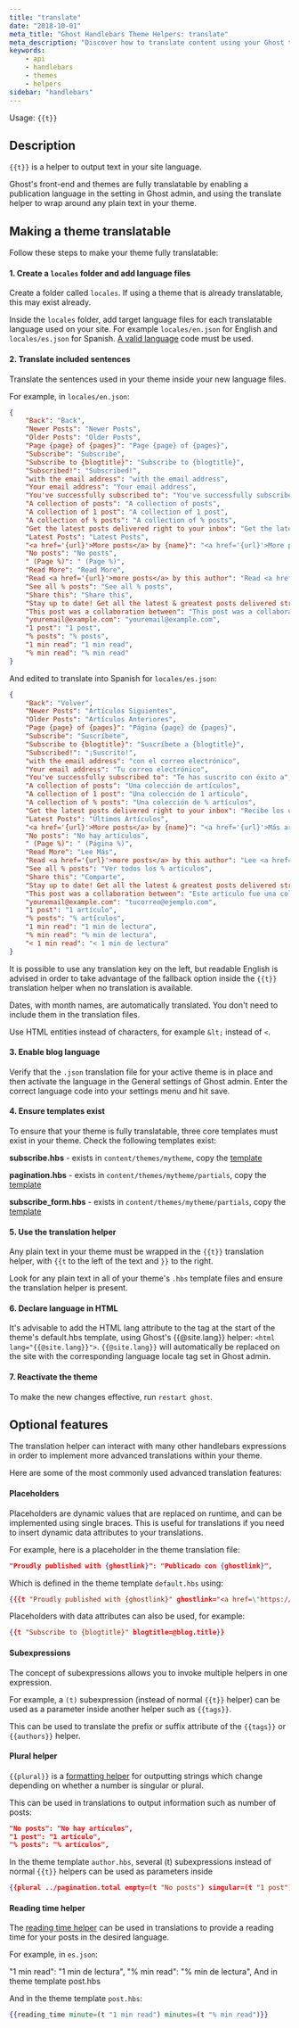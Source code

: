 ```yaml
---
title: "translate"
date: "2018-10-01"
meta_title: "Ghost Handlebars Theme Helpers: translate"
meta_description: "Discover how to translate content using your Ghost theme and the translate helper. Read more about translations in Ghost 👻"
keywords:
    - api
    - handlebars
    - themes
    - helpers
sidebar: "handlebars"
---
```


Usage: `{{t}}`

## Description

`{{t}}` is a helper to output text in your site language.

Ghost's front-end and themes are fully translatable by enabling a publication language in the setting in Ghost admin, and using the translate helper to wrap around any plain text in your theme.


## Making a theme translatable

Follow these steps to make your theme fully translatable:

#### 1. Create a `locales` folder and add language files

Create a folder called `locales`. If using a theme that is already translatable, this may exist already.

Inside the `locales` folder, add target language files for each translatable language used on your site. For example `locales/en.json` for English and `locales/es.json` for Spanish. [A valid language](https://www.w3schools.com/tags/ref_language_codes.asp) code must be used.

#### 2. Translate included sentences

Translate the sentences used in your theme inside your new language files.

For example, in `locales/en.json`:
```json
{
    "Back": "Back",
    "Newer Posts": "Newer Posts",
    "Older Posts": "Older Posts",
    "Page {page} of {pages}": "Page {page} of {pages}",
    "Subscribe": "Subscribe",
    "Subscribe to {blogtitle}": "Subscribe to {blogtitle}",
    "Subscribed!": "Subscribed!",
    "with the email address": "with the email address",
    "Your email address": "Your email address",
    "You've successfully subscribed to": "You've successfully subscribed to",
    "A collection of posts": "A collection of posts",
    "A collection of 1 post": "A collection of 1 post",
    "A collection of % posts": "A collection of % posts",
    "Get the latest posts delivered right to your inbox": "Get the latest posts delivered right to your inbox",
    "Latest Posts": "Latest Posts",
    "<a href='{url}'>More posts</a> by {name}": "<a href='{url}'>More posts</a> by {name}",
    "No posts": "No posts",
    " (Page %)": " (Page %)",
    "Read More": "Read More",
    "Read <a href='{url}'>more posts</a> by this author": "Read <a href='{url}'>more posts</a> by this author",
    "See all % posts": "See all % posts",
    "Share this": "Share this",
    "Stay up to date! Get all the latest & greatest posts delivered straight to your inbox": "Stay up to date! Get all the latest & greatest posts delivered straight to your inbox",
    "This post was a collaboration between": "This post was a collaboration between",
    "youremail@example.com": "youremail@example.com",
    "1 post": "1 post",
    "% posts": "% posts",
    "1 min read": "1 min read",
    "% min read": "% min read"
}
```

And edited to translate into Spanish for `locales/es.json`:
```json
{
    "Back": "Volver",
    "Newer Posts": "Artículos Siguientes",
    "Older Posts": "Artículos Anteriores",
    "Page {page} of {pages}": "Página {page} de {pages}",
    "Subscribe": "Suscríbete",
    "Subscribe to {blogtitle}": "Suscríbete a {blogtitle}",
    "Subscribed!": "¡Suscrito!",
    "with the email address": "con el correo electrónico",
    "Your email address": "Tu correo electrónico",
    "You've successfully subscribed to": "Te has suscrito con éxito a",
    "A collection of posts": "Una colección de artículos",
    "A collection of 1 post": "Una colección de 1 artículo",
    "A collection of % posts": "Una colección de % artículos",
    "Get the latest posts delivered right to your inbox": "Recibe los últimos artículos directamente en tu buzón",
    "Latest Posts": "Últimos Artículos",
    "<a href='{url}'>More posts</a> by {name}": "<a href='{url}'>Más artículos</a> de {name}",
    "No posts": "No hay artículos",
    " (Page %)": " (Página %)",
    "Read More": "Lee Más",
    "Read <a href='{url}'>more posts</a> by this author": "Lee <a href='{url}'>más artículos</a> de este autor",
    "See all % posts": "Ver todos los % artículos",
    "Share this": "Comparte",
    "Stay up to date! Get all the latest & greatest posts delivered straight to your inbox": "¡Mantente al día! Recibe todos los últimos y mejores artículos directamente en tu buzón",
    "This post was a collaboration between": "Este artículo fue una colaboración entre",
    "youremail@example.com": "tucorreo@ejemplo.com",
    "1 post": "1 artículo",
    "% posts": "% artículos",
    "1 min read": "1 min de lectura",
    "% min read": "% min de lectura",
    "< 1 min read": "< 1 min de lectura"
}
```

It is possible to use any translation key on the left, but readable English is advised in order to take advantage of the fallback option inside the `{{t}}` translation helper when no translation is available.

Dates, with month names, are automatically translated. You don't need to include them in the translation files.

Use HTML entities instead of characters, for example `&lt;` instead of `<`.

#### 3. Enable blog language

Verify that the `.json` translation file for your active theme is in place and then activate the language in the General settings of Ghost admin. Enter the correct language code into your settings menu and hit save.

#### 4. Ensure templates exist

To ensure that your theme is fully translatable, three core templates must exist in your theme. Check the following templates exist:

**subscribe.hbs** -
exists in `content/themes/mytheme`, copy the [template](https://github.com/TryGhost/Ghost/blob/master/core/server/apps/subscribers/lib/views/subscribe.hbs/)

**pagination.hbs** - exists in `content/themes/mytheme/partials`, copy the [template](https://github.com/TryGhost/Ghost/blob/master/core/server/helpers/tpl/pagination.hbs/)

**subscribe_form.hbs** - exists in `content/themes/mytheme/partials`, copy the [template](https://github.com/TryGhost/Ghost/blob/master/core/server/helpers/tpl/subscribe_form.hbs/)


#### 5. Use the translation helper

Any plain text in your theme must be wrapped in the `{{t}}` translation helper, with `{{t` to the left of the text and `}}` to the right.

Look for any plain text in all of your theme's `.hbs` template files and ensure the translation helper is present.

#### 6. Declare language in HTML
It's advisable to add the HTML lang attribute to the <html> tag at the start of the theme's default.hbs template, using Ghost's {{@site.lang}} helper: `<html lang="{{@site.lang}}">`. `{{@site.lang}}` will automatically be replaced on the site with the corresponding language locale tag set in Ghost admin.

#### 7. Reactivate the theme
To make the new changes effective, run `restart ghost`.



## Optional features

The translation helper can interact with many other handlebars expressions in order to implement more advanced translations within your theme.

Here are some of the most commonly used advanced translation features:

#### Placeholders
Placeholders are dynamic values that are replaced on runtime, and can be implemented using single braces. This is useful for translations if you need to insert dynamic data attributes to your translations.

For example, here is a placeholder in the theme translation file:
```json
"Proudly published with {ghostlink}": "Publicado con {ghostlink}",
```

Which is defined in the theme template `default.hbs` using:
```json
{{{t "Proudly published with {ghostlink}" ghostlink="<a href=\"https://ghost.org\">Ghost</a>"}}}
```

Placeholders with data attributes can also be used, for example:
```json
{{t "Subscribe to {blogtitle}" blogtitle=@blog.title}}
```

#### Subexpressions

The concept of subexpressions allows you to invoke multiple helpers in one expression.

For example, a `(t)` subexpression (instead of normal `{{t}}` helper) can be used as a parameter inside another helper such as `{{tags}}`.

This can be used to translate the prefix or suffix attribute of the `{{tags}}` or `{{authors}}` helper.


#### Plural helper

`{{plural}}` is a [formatting helper](/api/handlebars-themes/helpers/plural/) for outputting strings which change depending on whether a number is singular or plural.

This can be used in translations to output information such as number of posts:

```json
"No posts": "No hay artículos",
"1 post": "1 artículo",
"% posts": "% artículos",
```

In the theme template `author.hbs`, several (t) subexpressions instead of normal `{{t}}` helpers can be used as parameters inside

```json
{{plural ../pagination.total empty=(t "No posts") singular=(t "1 post") plural=(t "% posts")}}
```


#### Reading time helper

The [reading time helper](/api/handlebars-themes/helpers/reading_time/) can be used in translations to provide a reading time for your posts in the desired language.

For example, in `es.json`:

"1 min read": "1 min de lectura",
"% min read": "% min de lectura",
And in theme template post.hbs

And in the theme template `post.hbs`:
```handlebars
{{reading_time minute=(t "1 min read") minutes=(t "% min read")}}
```
